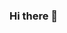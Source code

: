 ### Hi there 👋

<!--
**thihr/thihr** is a ✨ _special_ ✨ repository because its `README.md` (this file) appears on your GitHub profile.

Here are some ideas to get you started:

A
- 🌱 I’m currently learning ...
- 👯 I’m looking to collaborate on ...
- 🤔 I’m looking for help with ...
- 💬 Ask me about ...
- 📫 How to reach me: ...
- 😄 Pronouns: ...
- ⚡ Fun fact: ...
-->

